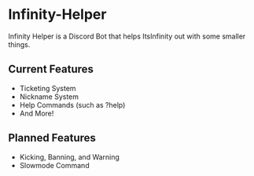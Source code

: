 # Infinity-Helper

Infinity Helper is a Discord Bot that helps ItsInfinity out with some smaller things.

## **Current Features**
* Ticketing System
* Nickname System
* Help Commands (such as ?help)
* And More!

## **Planned Features**
* Kicking, Banning, and Warning
* Slowmode Command
